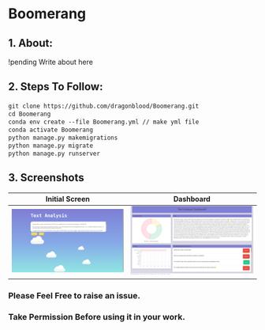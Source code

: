 # Boomerang
## 1. About:

!pending Write about here 

## 2. Steps To Follow:
```
git clone https://github.com/dragonblood/Boomerang.git
cd Boomerang
conda env create --file Boomerang.yml // make yml file
conda activate Boomerang
python manage.py makemigrations
python manage.py migrate
python manage.py runserver
```
## 3. Screenshots
| Initial Screen | Dashboard |
| --------------|-----------------|
|<img src="https://github.com/dragonblood/Boomerang/blob/master/pics/Screenshot%20from%202020-06-19%2002-49-51.png"/>|<img src="https://github.com/dragonblood/Boomerang/blob/master/pics/Screenshot%20from%202020-06-19%2002-49-04.png"/>|

### Please Feel Free to raise an issue.
### Take Permission Before using it in your work.

